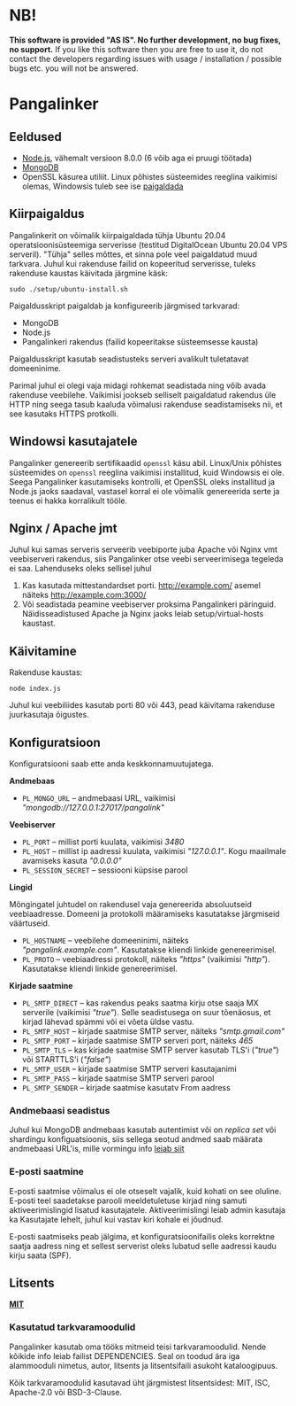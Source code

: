 # NB!

**This software is provided "AS IS". No further development, no bug fixes, no support.** If you like this software then you are free to use it, do not contact the developers regarding issues with usage / installation / possible bugs etc. you will not be answered.

# Pangalinker

## Eeldused

-   [Node.js](http://nodejs.org/), vähemalt versioon 8.0.0 (6 võib aga ei pruugi töötada)
-   [MongoDB](http://www.mongodb.org/)
-   OpenSSL käsurea utiliit. Linux põhistes süsteemides reeglina vaikimisi olemas, Windowsis tuleb see ise [paigaldada](https://blog.didierstevens.com/2015/03/30/howto-make-your-own-cert-with-openssl-on-windows/)

## Kiirpaigaldus

Pangalinkerit on võimalik kiirpaigaldada tühja Ubuntu 20.04 operatsioonisüsteemiga serverisse (testitud DigitalOcean Ubuntu 20.04 VPS serveril). "Tühja" selles mõttes, et sinna pole veel paigaldatud muud tarkvara. Juhul kui rakenduse failid on kopeeritud serverisse, tuleks rakenduse kaustas käivitada järgmine käsk:

    sudo ./setup/ubuntu-install.sh

Paigaldusskript paigaldab ja konfigureerib järgmised tarkvarad:

-   MongoDB
-   Node.js
-   Pangalinkeri rakendus (failid kopeeritakse süsteemsesse kausta)

Paigaldusskript kasutab seadistusteks serveri avalikult tuletatavat domeeninime.

Parimal juhul ei olegi vaja midagi rohkemat seadistada ning võib avada rakenduse veebilehe. Vaikimisi jookseb selliselt paigaldatud rakendus üle HTTP ning seega tasub kaaluda võimalusi rakenduse seadistamiseks nii, et see kasutaks HTTPS protkolli.

## Windowsi kasutajatele

Pangalinker genereerib sertifikaadid `openssl` käsu abil. Linux/Unix põhistes süsteemides on `openssl` reeglina vaikimisi installitud, kuid Windowsis ei ole. Seega Pangalinker kasutamiseks kontrolli, et OpenSSL oleks installitud ja Node.js jaoks saadaval, vastasel korral ei ole võimalik genereerida serte ja teenus ei hakka korralikult tööle.

## Nginx / Apache jmt

Juhul kui samas serveris serveerib veebiporte juba Apache või Nginx vmt veebiserveri rakendus, siis Pangalinker otse veebi serveerimisega tegeleda ei saa. Lahenduseks oleks sellisel juhul

1.  Kas kasutada mittestandardset porti. http://example.com/ asemel näiteks http://example.com:3000/
2.  Või seadistada peamine veebiserver proksima Pangalinkeri päringuid. Näidisseadistused Apache ja Nginx jaoks leiab setup/virtual-hosts kaustast.

## Käivitamine

Rakenduse kaustas:

    node index.js

Juhul kui veebiliides kasutab porti 80 või 443, pead käivitama rakenduse juurkasutaja õigustes.

## Konfiguratsioon

Konfiguratsiooni saab ette anda keskkonnamuutujatega.

**Andmebaas**

-   `PL_MONGO_URL` – andmebaasi URL, vaikimisi _"mongodb://127.0.0.1:27017/pangalink"_

**Veebiserver**

-   `PL_PORT` – millist porti kuulata, vaikimisi _3480_
-   `PL_HOST` – millist ip aadressi kuulata, vaikimisi _"127.0.0.1"_. Kogu maailmale avamiseks kasuta _"0.0.0.0"_
-   `PL_SESSION_SECRET` – sessiooni küpsise parool

**Lingid**

Mõngingatel juhtudel on rakendusel vaja genereerida absoluutseid veebiaadresse. Domeeni ja protokolli määramiseks kasutatakse järgmiseid väärtuseid.

-   `PL_HOSTNAME` – veebilehe domeeninimi, näiteks _"pangalink.example.com"_. Kasutatakse kliendi linkide genereerimisel.
-   `PL_PROTO` – veebiaadressi protokoll, näiteks _"https"_ (vaikimisi _"http"_). Kasutatakse kliendi linkide genereerimisel.

**Kirjade saatmine**

-   `PL_SMTP_DIRECT` – kas rakendus peaks saatma kirju otse saaja MX serverile (vaikimisi _"true"_). Selle seadistusega on suur tõenäosus, et kirjad lähevad spämmi või ei võeta üldse vastu.
-   `PL_SMTP_HOST` – kirjade saatmise SMTP server, näiteks _"smtp.gmail.com"_
-   `PL_SMTP_PORT` – kirjade saatmise SMTP serveri port, näiteks _465_
-   `PL_SMTP_TLS` – kas kirjade saatmise SMTP server kasutab TLS'i (_"true"_) või STARTTLS'i (_"false"_)
-   `PL_SMTP_USER` – kirjade saatmise SMTP serveri kasutajanimi
-   `PL_SMTP_PASS` – kirjade saatmise SMTP serveri parool
-   `PL_SMTP_SENDER` – kirjade saatmise kasutatv From aadress

### Andmebaasi seadistus

Juhul kui MongoDB andmebaas kasutab autentimist või on _replica set_ või shardingu konfiguatsioonis, siis sellega seotud andmed saab määrata andmebaasi URL'is, mille vormingu info [leiab siit](https://docs.mongodb.com/manual/reference/connection-string/)

### E-posti saatmine

E-posti saatmise võimalus ei ole otseselt vajalik, kuid kohati on see oluline. E-posti teel saadetakse parooli meeldetuletuse kirjad ning samuti aktiveerimislingid lisatud kasutajatele. Aktiveerimislingi leiab admin kasutaja ka Kasutajate lehelt, juhul kui vastav kiri kohale ei jõudnud.

E-posti saatmiseks peab jälgima, et konfiguratsioonifailis oleks korrektne saatja aadress ning et sellest serverist oleks lubatud selle aadressi kaudu kirju saata (SPF).

## Litsents

**[MIT](./LICENSE)**

### Kasutatud tarkvaramoodulid

Pangalinker kasutab oma tööks mitmeid teisi tarkvaramoodulid. Nende kõikide info leiab failist DEPENDENCIES. Seal on toodud ära iga alammooduli nimetus, autor, litsents ja litsentsifaili asukoht kataloogipuus.

Kõik tarkvaramoodulid kasutavad üht järgmistest litsentsidest: MIT, ISC, Apache-2.0 või BSD-3-Clause.
